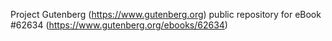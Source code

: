 Project Gutenberg (https://www.gutenberg.org) public repository for eBook #62634 (https://www.gutenberg.org/ebooks/62634)
